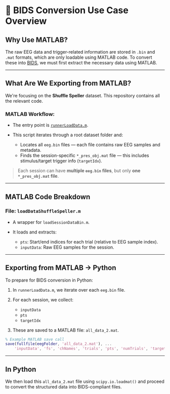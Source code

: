 # 🧠 BIDS Conversion Use Case Overview

## Why Use MATLAB?

The raw EEG data and trigger-related information are stored in `.bin` and `.mat` formats, which are only loadable using MATLAB code. To convert these into [BIDS](https://bids.neuroimaging.io/), we must first extract the necessary data using MATLAB.

---

## What Are We Exporting from MATLAB?

We're focusing on the **Shuffle Speller** dataset. This repository contains all the relevant code.

### MATLAB Workflow:

* The entry point is [`runnerLoadData.m`](./runnerLoadData.m).
* This script iterates through a root dataset folder and:

  * Locates all `eeg.bin` files — each file contains raw EEG samples and metadata.
  * Finds the session-specific `*_pres_obj.mat` file — this includes stimulus/target trigger info (`targetIdx`).

> Each session can have **multiple `eeg.bin` files**, but only **one `*_pres_obj.mat` file**.

---

## MATLAB Code Breakdown

### File: `loadDataShuffleSpeller.m`

* A wrapper for `loadSessionDataBin.m`.
* It loads and extracts:

  * `pts`: Start/end indices for each trial (relative to EEG sample index).
  * `inputData`: Raw EEG samples for the session.

---

## Exporting from MATLAB → Python

To prepare for BIDS conversion in Python:

1. In `runnerLoadData.m`, we iterate over each `eeg.bin` file.
2. For each session, we collect:

   * `inputData`
   * `pts`
   * `targetIdx`
3. These are saved to a MATLAB file: `all_data_2.mat`.

```matlab
% Example MATLAB save call
save(fullfile(eegFolder, 'all_data_2.mat'), ...
    'inputData', 'fs', 'chNames', 'trials', 'pts', 'numTrials', 'targetIdx');
```

---

## In Python

We then load this `all_data_2.mat` file using `scipy.io.loadmat()` and proceed to convert the structured data into BIDS-compliant files.

